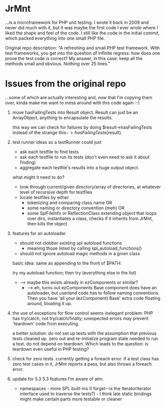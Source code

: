 JrMnt
=====

...is a microframework for PHP unit testing. I wrote it back in 2009 and never did much with it, but it was maybe the first code I ever wrote where I liked the shape and feel of the code. I still like the code in the initial commit, which packed everything into one small PHP file.

Original repo description: "A refreshing and small PHP test framework. With test frameworks, you get into the question of infinite regress: how does one prove the test code is correct? My answer, in this case: keep all the methods small and obvious. Nothing over 25 lines."

Issues from the original repo
=============================

...some of which are actually interesting and, now that I'm copying them over, kinda make me want to mess around with this code again :-)

1. move hasFailingTests into Result object.
    Result can just be an ArrayObject, anything to encapsulate the results.

    this way we can check for failures by doing $result->hasFailingTests instead of the strange $this->hasFailingTests($result).

2. test runner ideas
    so a testRunner could just

    * ask each testfile to find tests
    * ask each testfile to run its tests (don't even need to ask it about finding)
    * aggregate each testfile's results into a huge output object.

    what might it need to do?

    * look through current/given directory/array of directories, at whatever level of recursive depth for testfiles
    * locate testfiles by either
        * tokenizing and comparing class name OR
        * some naming or directory convention (meh) OR
        * some SplFileInfo or ReflectionClass extending object that loops over dirs, instantiates a class, checks if it inherits from JrMnt, then kills the object

3. features for an autoloader
    * should not clobber existing spl autoload functions
        * meaning those listed by calling spl_autoload_functions()
    * should not ignore autoload magic methods in a given class

    basic idea: same as appending to the front of $PATH:

    try my autoload function; then try (everything else in the list)

    * --> maybe this exists already in ezComponents or similar?
        * --> eh, turns out ezComponents Base component does have an autoloader, but userland code has to follow naming conventions. Then you have 'all your (ezComponent) Base' extra code floating around, bloating it up.

4. the use of exceptions for flow control seems inelegant
    problem: PHP has try/catch, not try/catch/finally; unexpected errors may prevent 'teardown' code from executing.

    a better solution: do not set up tests with the assumption that previous tests cleaned up. zero out and re-initialize program state needed to run a test. do not depend on teardown. Which leads to the question: is teardown even useful in PHP testing?

5. check for zero tests. currently getting a foreach error.
    if a test class has zero test cases in it, JrMnt reports a pass, but also throws a foreach error.

6. update for 5.3
    5.3 features I'm aware of atm:

    - namespaces - more SPL built-ins (I forget--is the IteratorIterator interface used to traverse the tests?) - I think late static bindings might make certain parts more testable or cleaner


